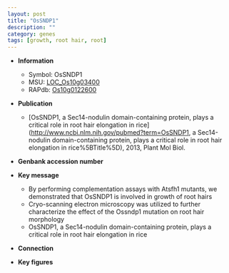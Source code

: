 ```yaml
---
layout: post
title: "OsSNDP1"
description: ""
category: genes
tags: [growth, root hair, root]
---
```


* **Information**  
    + Symbol: OsSNDP1  
    + MSU: [LOC_Os10g03400](http://rice.plantbiology.msu.edu/cgi-bin/ORF_infopage.cgi?orf=LOC_Os10g03400)  
    + RAPdb: [Os10g0122600](http://rapdb.dna.affrc.go.jp/viewer/gbrowse_details/irgsp1?name=Os10g0122600)  

* **Publication**  
    + [OsSNDP1, a Sec14-nodulin domain-containing protein, plays a critical role in root hair elongation in rice](http://www.ncbi.nlm.nih.gov/pubmed?term=OsSNDP1, a Sec14-nodulin domain-containing protein, plays a critical role in root hair elongation in rice%5BTitle%5D), 2013, Plant Mol Biol.

* **Genbank accession number**  

* **Key message**  
    + By performing complementation assays with Atsfh1 mutants, we demonstrated that OsSNDP1 is involved in growth of root hairs
    + Cryo-scanning electron microscopy was utilized to further characterize the effect of the Ossndp1 mutation on root hair morphology
    + OsSNDP1, a Sec14-nodulin domain-containing protein, plays a critical role in root hair elongation in rice

* **Connection**  

* **Key figures**  


